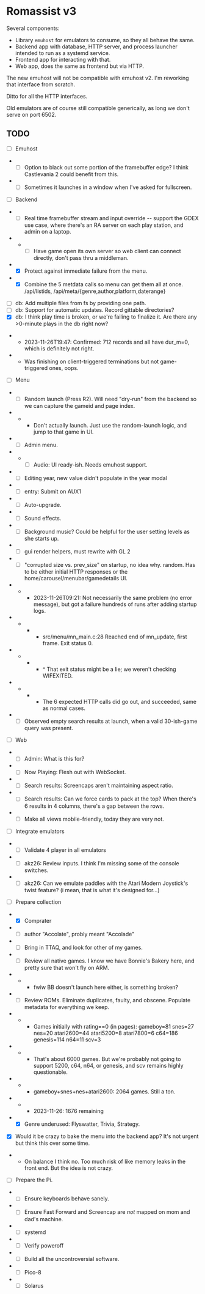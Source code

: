 # Romassist v3

Several components:
- Library `emuhost` for emulators to consume, so they all behave the same.
- Backend app with database, HTTP server, and process launcher intended to run as a systemd service.
- Frontend app for interacting with that.
- Web app, does the same as frontend but via HTTP.

The new emuhost will not be compatible with emuhost v2. I'm reworking that interface from scratch.

Ditto for all the HTTP interfaces.

Old emulators are of course still compatible generically, as long we don't serve on port 6502.

## TODO

- [ ] Emuhost
- - [ ] Option to black out some portion of the framebuffer edge? I think Castlevania 2 could benefit from this.
- - [ ] Sometimes it launches in a window when I've asked for fullscreen.
- [ ] Backend
- - [ ] Real time framebuffer stream and input override -- support the GDEX use case, where there's an RA server on each play station, and admin on a laptop.
- - - [ ] Have game open its own server so web client can connect directly, don't pass thru a middleman.
- - [x] Protect against immediate failure from the menu.
- - [x] Combine the 5 metdata calls so menu can get them all at once. /api/listids, /api/meta/{genre,author,platform,daterange}
- [ ] db: Add multiple files from fs by providing one path.
- [ ] db: Support for automatic updates. Record gittable directories?
- [x] db: I think play time is broken, or we're failing to finalize it. Are there any >0-minute plays in the db right now?
- - 2023-11-26T19:47: Confirmed: 712 records and all have dur_m=0, which is definitely not right.
- - Was finishing on client-triggered terminations but not game-triggered ones, oops.
- [ ] Menu
- - [ ] Random launch (Press R2). Will need "dry-run" from the backend so we can capture the gameid and page index.
- - - Don't actually launch. Just use the random-launch logic, and jump to that game in UI.
- - [ ] Admin menu.
- - - [ ] Audio: UI ready-ish. Needs emuhost support.
- - [ ] Editing year, new value didn't populate in the year modal
- - [ ] entry: Submit on AUX1
- - [ ] Auto-upgrade.
- - [ ] Sound effects.
- - [ ] Background music? Could be helpful for the user setting levels as she starts up.
- - [ ] gui render helpers, must rewrite with GL 2
- - [ ] "corrupted size vs. prev_size" on startup, no idea why. random. Has to be either initial HTTP responses or the home/carousel/menubar/gamedetails UI.
- - - 2023-11-26T09:21: Not necessarily the same problem (no error message), but got a failure hundreds of runs after adding startup logs.
- - - - src/menu/mn_main.c:28 Reached end of mn_update, first frame. Exit status 0.
- - - - ^ That exit status might be a lie; we weren't checking WIFEXITED.
- - - - The 6 expected HTTP calls did go out, and succeeded, same as normal cases.
- - [ ] Observed empty search results at launch, when a valid 30-ish-game query was present.
- [ ] Web
- - [ ] Admin: What is this for?
- - [ ] Now Playing: Flesh out with WebSocket.
- - [ ] Search results: Screencaps aren't maintaining aspect ratio.
- - [ ] Search results: Can we force cards to pack at the top? When there's 6 results in 4 columns, there's a gap between the rows.
- - [ ] Make all views mobile-friendly, today they are very not.
- [ ] Integrate emulators
- - [ ] Validate 4 player in all emulators
- - [ ] akz26: Review inputs. I think I'm missing some of the console switches.
- - [ ] akz26: Can we emulate paddles with the Atari Modern Joystick's twist feature? (i mean, that is what it's designed for...)
- [ ] Prepare collection
- - [x] Comprater
- - [ ] author "Accolate", probly meant "Accolade"
- - [ ] Bring in TTAQ, and look for other of my games.
- - [ ] Review all native games. I know we have Bonnie's Bakery here, and pretty sure that won't fly on ARM.
- - - fwiw BB doesn't launch here either, is something broken?
- - [ ] Review ROMs. Eliminate duplicates, faulty, and obscene. Populate metadata for everything we keep.
- - - Games initially with rating==0 (in pages): gameboy=81 snes=27 nes=20 atari2600=44 atari5200=8 atari7800=6 c64=186 genesis=114 n64=11 scv=3
- - - That's about 6000 games. But we're probably not going to support 5200, c64, n64, or genesis, and scv remains highly questionable.
- - - gameboy+snes+nes+atari2600: 2064 games. Still a ton.
- - - 2023-11-26: 1676 remaining
- - [x] Genre underused: Flyswatter, Trivia, Strategy.
- [x] Would it be crazy to bake the menu into the backend app? It's not urgent but think this over some time.
- - On balance I think no. Too much risk of like memory leaks in the front end. But the idea is not crazy.
- [ ] Prepare the Pi.
- - [ ] Ensure keyboards behave sanely.
- - [ ] Ensure Fast Forward and Screencap are *not* mapped on mom and dad's machine.
- - [ ] systemd
- - [ ] Verify poweroff
- - [ ] Build all the uncontroversial software.
- - [ ] Pico-8
- - [ ] Solarus
